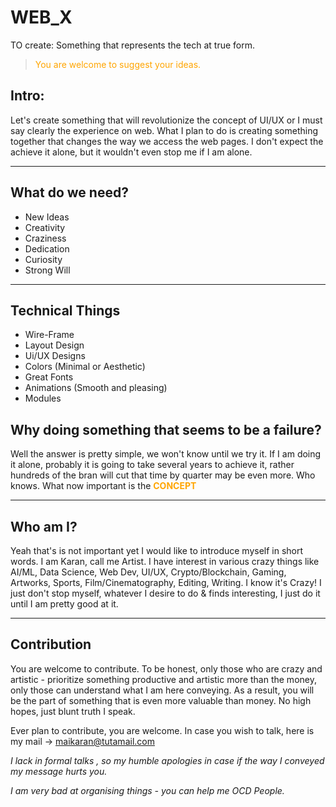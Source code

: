 # WEB_X
TO create: Something that represents the tech at true form.

> <span style="color: orange"> You are welcome to suggest your ideas.</span>

## Intro:
Let's create something that will revolutionize the concept of UI/UX or I must say clearly the experience on web. What I plan to do is creating something together that changes the way we access the web pages. I don't expect the achieve it alone, but it wouldn't even stop me if I am alone.

<hr>

## What do we need?
- New Ideas
- Creativity
- Craziness
- Dedication
- Curiosity
- Strong Will

<hr>


## Technical Things
- Wire-Frame
- Layout Design
- Ui/UX Designs
- Colors (Minimal or Aesthetic)
- Great Fonts 
- Animations (Smooth and pleasing)
- Modules

## Why doing something that seems to be a failure?
Well the answer is pretty simple, we won't know until we try it. If I am doing it alone, probably it is going to take several years to achieve it, rather hundreds of the bran will cut that time by quarter may be even more. Who knows. What now important is the <span style="color: orange"> <strong> CONCEPT </strong> </span>

<hr>

## Who am I?
Yeah that's is not important yet I would like to introduce myself in short words. I am Karan, call me Artist. I have interest in various crazy things like AI/ML, Data Science, Web Dev, UI/UX, Crypto/Blockchain, Gaming, Artworks, Sports, Film/Cinematography, Editing, Writing. I know it's Crazy! I just don't stop myself, whatever I desire to do & finds interesting, I just do it until I am pretty good at it.

<hr>

## Contribution
You are welcome to contribute. To be honest, only those who are crazy and artistic - prioritize something productive and artistic more than the money, only those can understand what I am here conveying. As a result, you will be the part of something that is even more valuable than money. No high hopes, just blunt truth I speak.

Ever plan to contribute, you are welcome. In case you wish to talk, here is my mail -> maikaran@tutamail.com
</br>

_I lack in formal talks , so my humble apologies in case if the way I conveyed my message hurts you._

_I am very bad at organising things - you can help me OCD People._
